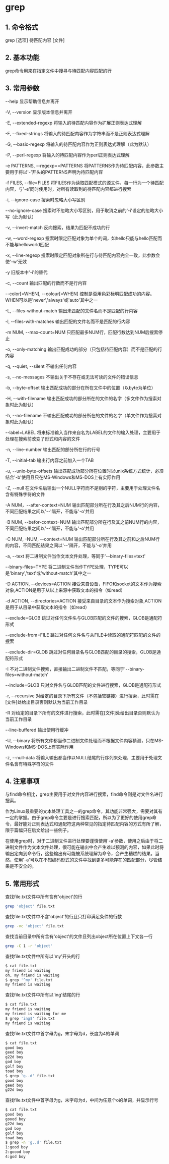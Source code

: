 # grep

## 1. 命令格式

grep [选项] 待匹配内容 [文件]

## 2. 基本功能

grep命令用来在指定文件中搜寻与待匹配内容匹配的行

## 3. 常用参数

--help  显示帮助信息并离开

-V, --version  显示版本信息并离开

-E, --extended-regexp  将输入的待匹配内容作为扩展正则表达式理解 

-F, --fixed-strings  将输入的待匹配内容作为字符串而不是正则表达式理解

-G, --basic-regexp  将输入的待匹配内容作为正则表达式理解（此为默认）

-P, --perl-regexp  将输入的待匹配内容作为perl正则表达式理解

-e PATTERNS, --regexp==PATTERNS  将PATTERNS作为待匹配内容，此参数主要用于将以'-'开头的PATTERNS声明为待匹配内容

-f FILES, --file=FILES  将FILES作为读取匹配模式的源文件，每一行为一个待匹配内容，与'-e'同时使用时，对所有读取到的待匹配内容都进行搜索

-i, --ignore-case  搜索时忽略大小写区别

--no-ignore-case  搜索时不忽略大小写区别，用于取消之前的'-i'设定的忽略大小写（此为默认）

-v, --invert-match  反向搜索，结果为匹配不成功的行

-w, --word-regexp  搜索时限定匹配对象为单个的词，如hello只能与hello匹配而不能与helloworld匹配

-x, --line-regexp  搜索时限定匹配对象所在行与待匹配内容完全一致，此参数会使'-w'无效

-y  旧版本中'-i'的替代

-c, --count  输出匹配的行数而不是行内容

--color[=WHEN], --colour[=WHEN]  控制是否用色彩标明匹配成功的内容。WHEN可以是'never','always'或'auto'其中之一

-L, --files-without-match  输出未匹配的文件名而不是匹配的行内容

-l, --files-with-matches  输出匹配的文件名而不是匹配的行内容

-m NUM, --max-count=NUM  只匹配最多NUM行，匹配行数达到NUM后搜索停止

-o, --only-matching  输出匹配成功的部分（只包括待匹配内容）而不是匹配的行内容

-q, --quiet, --silent  不输出任何内容

-s, --no-messages  不输出关于不存在或无法可读的文件的错误信息

-b, --byte-offset  输出匹配成功的部分在所在文件中的位置（以byte为单位）

-H, --with-filename  输出匹配成功的部分所在的文件的名字（多文件作为搜索对象时此为默认）

-h, --no-filename   不输出匹配成功的部分所在的文件的名字（单文件作为搜索对象时此为默认）

--label=LABEL  将来标准输入当作来自名为LABEL的文件的输入处理，主要用于处理在搜索前改变了形式和内容的文件

-n, --line-number  输出匹配的部分所在行的行号

-T, --initial-tab  输出行内容之前加入一个TAB

-u, --unix-byte-offsets  输出匹配成功部分所在位置时以unix系统方式统计，必须结合'-b'使用且只在MS-Windows和MS-DOS上有实际作用

-Z, --null  在文件名后输出一个NULL字符而不是别的字符，主要用于处理文件名含有特殊字符的文件

-A NUM，--after-context=NUM  输出匹配部分所在行及其之后NUM行的内容，不同匹配结果之间以'--'隔开，不能与'-o'并用

-B NUM, --befor-context=NUM 输出匹配部分所在行及其之前NUM行的内容，不同匹配结果之间以'--'隔开，不能与'-o'并用

-C NUM, -NUM, --context=NUM 输出匹配部分所在行及其之前和之后NUM行的内容，不同匹配结果之间以'--'隔开，不能与'-o'并用

-a, --text  将二进制文件当作文本文件处理，等同于'--binary-files=text'

--binary-files=TYPE  将二进制文件当作TYPE处理，TYPE可以是'binary','text'或'without-match'其中之一

-D ACTION, --devices=ACTION  接受来自设备，FIFO和socket的文本作为搜索对象,ACTION是用于从以上来源中获取文本的指令（如read）

-d ACTION, --directories=ACTION  接受来自目录的文本作为搜索对象,ACTION是用于从目录中获取文本的指令（如read） 

--exclude=GLOB  跳过对任何文件名与GLOB匹配的文件的搜索，GLOB是通配符形式

--exclude-from=FILE  跳过对任何文件名与从FILE中读取的通配符匹配的文件的搜索

--exclude-dir=GLOB  跳过对任何目录名与GLOB匹配的目录的搜索，GLOB是通配符形式

-I  不对二进制文件搜索，直接输出二进制文件不匹配，等同于'--binary-files=without-match'

--include=GLOB  只对文件名与GLOB匹配的文件进行搜索，GLOB是通配符形式

-r, --recursive  对给定的目录下所有文件（不包括软链接）进行搜索，此时需在[文件]处给出目录否则默认为当前工作目录

-R  对给定的目录下所有的文件进行搜索，此时需在[文件]处给出目录否则默认为当前工作目录

--line-buffered  输出使用行缓冲

-U, --binary  将所有文件都当作二进制文件处理而不根据文件内容猜测，只在MS-Windows和MS-DOS上有实际作用

-z, --null-data  将输入输出都当作以NULL结尾的行序列来处理，主要用于处理文件名含有特殊字符的文件

## 4. 注意事项

与find命令相比，grep主要用于对文件内容进行搜索，find命令则是对文件名进行搜索。

作为Linux最重要的文本处理工具之一的grep命令，其功能非常强大，需要对其有一定的掌握。由于grep命令主要是进行搜索匹配，所以为了更好的使用grep命令，最好能对正则表达式和通配符这两种常见的指定待匹配内容的方式有所了解，限于篇幅只在后文给出一些例子。

在使用grep时，对于二进制文件进行处理要谨慎使用'-a'参数，使用之后由于将二进制文件作为文本文件处理，很可能在输出中会产生难以预测的内容，如果此时将输出定向到命令行，这些输出有可能被系统理解为命令，会产生糟糕的结果。当然，使用'-a'可以在不知编码形式的文件中找到更多可能存在的匹配部分，尽管结果是不安全的。

## 5. 常用形式

查找file.txt文件中所有含有'object'的行

```bash
grep 'object' file.txt
```

查找file.txt文件中不含'object'的行且只打印满足条件的行数

```bash
grep -vc 'object' file.txt
```

查找当前目录中所有含有'object'的文件且列出object所在位置上下文各一行

```bash
grep -C 1 -r 'object'
```

查找file.txt文件中所有以'my'开头的行

```bash
$ cat file.txt
my friend is waiting
oh, my friend is waiting
$ grep '^my' file.txt
my friend is waiting
```

查找file.txt文件中所有以'ing'结尾的行

```bash
$ cat file.txt
my friend is waiting
my friend is waiting for me
$ grep 'ing$' file.txt
my friend is waiting
```

查找file.txt文件中首字母为g，末字母为d，长度为4的单词

```bash
$ cat file.txt
good boy
geed boy
g22d boy
god boy
golf boy
toad boy
$ grep 'g..d' file.txt
good boy
geed boy
g22d boy
```

查找file.txt文件中首字母为g，末字母为d，中间为任意个o的单词，并显示行号

```bash
$ cat file.txt
good boy
goood boy
g22d boy
god boy
golf boy
toad boy
$ grep -n 'g..d' file.txt
1:good boy
2:goood boy
4:god boy
```
